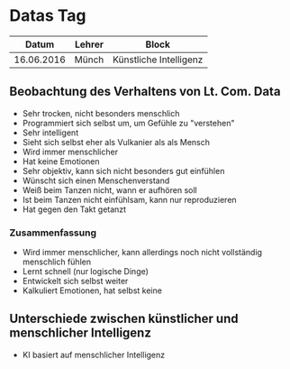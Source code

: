 # Datas Tag

Datum      | Lehrer | Block
-----------|--------|------
16.06.2016 | Münch  | Künstliche Intelligenz

## Beobachtung des Verhaltens von Lt. Com. Data
- Sehr trocken, nicht besonders menschlich
- Programmiert sich selbst um, um Gefühle zu "verstehen"
- Sehr intelligent
- Sieht sich selbst eher als Vulkanier als als Mensch
- Wird immer menschlicher
- Hat keine Emotionen
- Sehr objektiv, kann sich nicht besonders gut einfühlen
- Wünscht sich einen Menschenverstand
- Weiß beim Tanzen nicht, wann er aufhören soll
- Ist beim Tanzen nicht einfühlsam, kann nur reproduzieren
- Hat gegen den Takt getanzt

### Zusammenfassung
- Wird immer menschlicher, kann allerdings noch nicht vollständig menschlich
  fühlen
- Lernt schnell (nur logische Dinge)
- Entwickelt sich selbst weiter
- Kalkuliert Emotionen, hat selbst keine

## Unterschiede zwischen künstlicher und menschlicher Intelligenz
- KI basiert auf menschlicher Intelligenz
